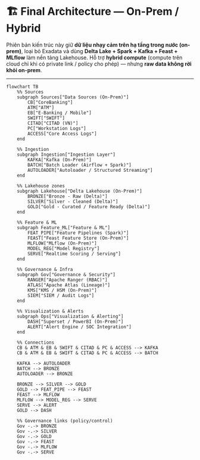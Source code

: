 # 🏗️ Final Architecture — On-Prem / Hybrid 

Phiên bản kiến trúc này giữ **dữ liệu nhạy cảm trên hạ tầng trong nước (on-prem)**, loại bỏ Exadata và dùng **Delta Lake + Spark + Kafka + Feast + MLflow** làm nền tảng Lakehouse. Hỗ trợ **hybrid compute** (compute trên cloud chỉ khi có private link / policy cho phép) — nhưng **raw data không rời khỏi on-prem**.

---

```mermaid
flowchart TB
    %% Sources
    subgraph Sources["Data Sources (On-Prem)"]
        CB["CoreBanking"]
        ATM["ATM"]
        EB["E-Banking / Mobile"]
        SWIFT["SWIFT"]
        CITAD["CITAD (VN)"]
        PC["Workstation Logs"]
        ACCESS["Core Access Logs"]
    end

    %% Ingestion
    subgraph Ingestion["Ingestion Layer"]
        KAFKA["Kafka (On-Prem)"]
        BATCH["Batch Loader (Airflow + Spark)"]
        AUTOLOADER["Autoloader / Structured Streaming"]
    end

    %% Lakehouse zones
    subgraph Lakehouse["Delta Lakehouse (On-Prem)"]
        BRONZE["Bronze - Raw (Delta)"]
        SILVER["Silver - Cleaned (Delta)"]
        GOLD["Gold - Curated / Feature Ready (Delta)"]
    end

    %% Feature & ML
    subgraph Feature_ML["Feature & ML"]
        FEAT_PIPE["Feature Pipelines (Spark)"]
        FEAST["Feast Feature Store (On-Prem)"]
        MLFLOW["MLflow (On-Prem)"]
        MODEL_REG["Model Registry"]
        SERVE["Realtime Scoring / Serving"]
    end

    %% Governance & Infra
    subgraph Gov["Governance & Security"]
        RANGER["Apache Ranger (RBAC)"]
        ATLAS["Apache Atlas (Lineage)"]
        KMS["KMS / HSM (On-Prem)"]
        SIEM["SIEM / Audit Logs"]
    end

    %% Visualization & Alerts
    subgraph Ops["Visualization & Alerting"]
        DASH["Superset / PowerBI (On-Prem)"]
        ALERT["Alert Engine / SOC Integration"]
    end

    %% Connections
    CB & ATM & EB & SWIFT & CITAD & PC & ACCESS --> KAFKA
    CB & ATM & EB & SWIFT & CITAD & PC & ACCESS --> BATCH

    KAFKA --> AUTOLOADER
    BATCH --> BRONZE
    AUTOLOADER --> BRONZE

    BRONZE --> SILVER --> GOLD
    GOLD --> FEAT_PIPE --> FEAST
    FEAST --> MLFLOW
    MLFLOW --> MODEL_REG --> SERVE
    SERVE --> ALERT
    GOLD --> DASH

    %% Governance links (policy/control)
    Gov -.-> BRONZE
    Gov -.-> SILVER
    Gov -.-> GOLD
    Gov -.-> FEAST
    Gov -.-> MLFLOW
    Gov -.-> SERVE
